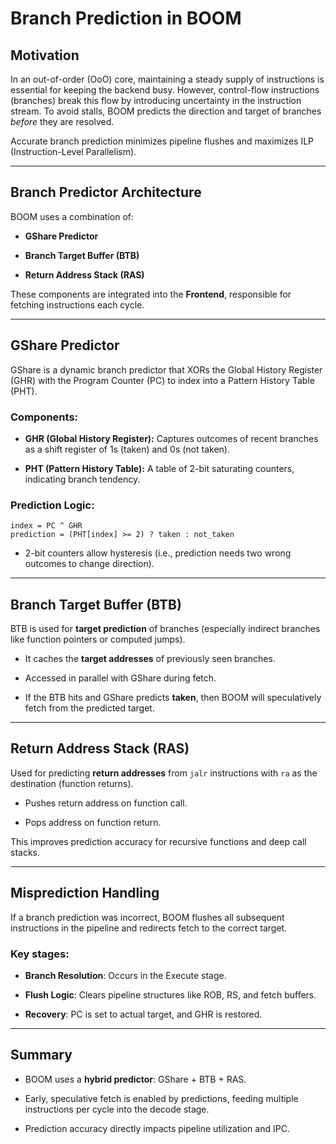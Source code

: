 # Branch Prediction in BOOM

## Motivation

In an out-of-order (OoO) core, maintaining a steady supply of instructions is essential for keeping the backend busy. However, control-flow instructions (branches) break this flow by introducing uncertainty in the instruction stream. To avoid stalls, BOOM predicts the direction and target of branches _before_ they are resolved.

Accurate branch prediction minimizes pipeline flushes and maximizes ILP (Instruction-Level Parallelism).

---

## Branch Predictor Architecture

BOOM uses a combination of:

- **GShare Predictor**
    
- **Branch Target Buffer (BTB)**
    
- **Return Address Stack (RAS)**
    

These components are integrated into the **Frontend**, responsible for fetching instructions each cycle.

---

## GShare Predictor

GShare is a dynamic branch predictor that XORs the Global History Register (GHR) with the Program Counter (PC) to index into a Pattern History Table (PHT).

### Components:

- **GHR (Global History Register):** Captures outcomes of recent branches as a shift register of 1s (taken) and 0s (not taken).
    
- **PHT (Pattern History Table):** A table of 2-bit saturating counters, indicating branch tendency.
    

### Prediction Logic:

```text
index = PC ^ GHR
prediction = (PHT[index] >= 2) ? taken : not_taken
```

- 2-bit counters allow hysteresis (i.e., prediction needs two wrong outcomes to change direction).
    

---

## Branch Target Buffer (BTB)

BTB is used for **target prediction** of branches (especially indirect branches like function pointers or computed jumps).

- It caches the **target addresses** of previously seen branches.
    
- Accessed in parallel with GShare during fetch.
    
- If the BTB hits and GShare predicts **taken**, then BOOM will speculatively fetch from the predicted target.
    

---

## Return Address Stack (RAS)

Used for predicting **return addresses** from `jalr` instructions with `ra` as the destination (function returns).

- Pushes return address on function call.
    
- Pops address on function return.
    

This improves prediction accuracy for recursive functions and deep call stacks.

---

## Misprediction Handling

If a branch prediction was incorrect, BOOM flushes all subsequent instructions in the pipeline and redirects fetch to the correct target.

### Key stages:

- **Branch Resolution**: Occurs in the Execute stage.
    
- **Flush Logic**: Clears pipeline structures like ROB, RS, and fetch buffers.
    
- **Recovery**: PC is set to actual target, and GHR is restored.
    

---

## Summary

- BOOM uses a **hybrid predictor**: GShare + BTB + RAS.
    
- Early, speculative fetch is enabled by predictions, feeding multiple instructions per cycle into the decode stage.
    
- Prediction accuracy directly impacts pipeline utilization and IPC.